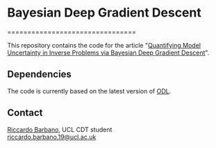 # Bayesian Deep Gradient Descent
================================

This repository contains the code for the article "[Quantifying Model Uncertainty in Inverse Problems via Bayesian Deep Gradient Descent](https://arxiv.org/abs/2007.09971)".


Dependencies
------------
The code is currently based on the latest version of [ODL](https://github.com/odlgroup/odl).


Contact
-------
[Riccardo Barbano](http://www0.cs.ucl.ac.uk/people/R.Barbano.html), UCL CDT student  
riccardo.barbano.19@ucl.ac.uk
